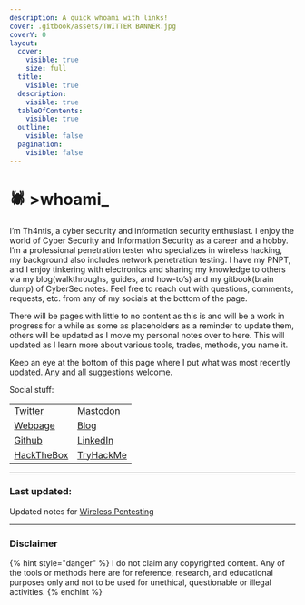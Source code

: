 ```yaml
---
description: A quick whoami with links!
cover: .gitbook/assets/TWITTER BANNER.jpg
coverY: 0
layout:
  cover:
    visible: true
    size: full
  title:
    visible: true
  description:
    visible: true
  tableOfContents:
    visible: true
  outline:
    visible: false
  pagination:
    visible: false
---
```


# 🕷️ >whoami\_

I’m Th4ntis, a cyber security and information security enthusiast. I enjoy the world of Cyber Security and Information Security as a career and a hobby. I’m a professional penetration tester who specializes in wireless hacking, my background also includes network penetration testing. I have my PNPT, and I enjoy tinkering with electronics and sharing my knowledge to others via my blog(walkthroughs, guides, and how-to’s) and my gitbook(brain dump) of CyberSec notes. Feel free to reach out with questions, comments, requests, etc. from any of my socials at the bottom of the page.

There will be pages with little to no content as this is and will be a work in progress for a while as some as placeholders as a reminder to update them, others will be updated as I move my personal notes over to here. This will updated as I learn more about various tools, trades, methods, you name it.

Keep an eye at the bottom of this page where I put what was most recently updated. Any and all suggestions welcome.

Social stuff:

|                                                         |                                                 |
| ------------------------------------------------------- | ----------------------------------------------- |
| [Twitter](https://twitter.com/Th4ntis)                  | [Mastodon](https://infosec.exchange/@th4ntis)   |
| [Webpage](https://th4ntis.github.io)                    | [Blog](https://th4ntis.com/blog)                |
| [Github](https://github.com/Th4ntis)                    | [LinkedIn](https://www.linkedin.com/in/th4ntis) |
| [HackTheBox](https://app.hackthebox.com/profile/274909) | [TryHackMe](https://tryhackme.com/p/th4ntis)    |

***

### Last updated:

Updated notes for [Wireless Pentesting](guides-and-how-tos/wireless-pentesting/)

***

### **Disclaimer**

{% hint style="danger" %}
I do not claim any copyrighted content. Any of the tools or methods here are for reference, research, and educational purposes only and not to be used for unethical, questionable or illegal activities.
{% endhint %}
